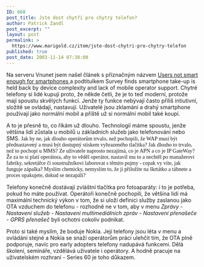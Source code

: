 ```yaml
---
ID: 668
post_title: Jste dost chytří pro chytrý telefon?
author: Patrick Zandl
post_excerpt: ""
layout: post
permalink: >
  https://www.marigold.cz/item/jste-dost-chytri-pro-chytry-telefon
published: true
post_date: 2003-11-14 07:38:00
---
```

<P>Na serveru Vnunet jsem našel článek s příznačným názvem <A href="http://www.vnunet.com/News/1148597" target=_blank>Users not smart enough for smartphones </A>a podtitulkem Survey finds smartphone take-up is held back by device complexity and lack of mobile operator support. Chytré telefony si lidé kupují proto, že někde četli, že je to teď moderní, protože mají spoustu skvělých funkcí. Jenže ty funkce nebývají často příliš intiutivní, složitě se ovládají, nastavují. Uživatelé jsou zklamáni a drahý smartphone používají jako normální mobil a příště už si normální mobil také koupí. </P>
<P>A to je přesně to, co říkám už dlouho. Technologií máme spoustu, jenže většina lidí zůstala u mobilů u základních služeb jako telefonování nebo SMS. <FONT face=Times>Jak by ne, jak dlouho operátorům trvalo, než pochopili, že WAP musí být přednastavený a musí být dostupný stiskem vyhrazeného tlačítka? Jak dlouho to trvalo, než to pochopí u MMS? Ze uživatele naprosto nezajímá, co je APN a co je IP GateWay? Že za to si platí operátora, aby to věděl operátor, nastavil mu to a nechtěl po manažerovi fabriky, sekretářce či soustružníkovi laborovat s těmito pojmy - copak vy víte, jak funguje zápalka? Myslím chemicky, nemyslím to, že ji přiložíte na škrtátko a táhnete a proces opakujete, dokud se nezapálí?</FONT></P>
<P>Telefony konečně dostávají zvláštní tlačítka pro fotoaparáty: i to je potřeba, pokud ho máte používat. Operátoři konečně pochopili, že většina lidí má maximální technický výkon v tom, že si uloží definici služby zaslanou jako OTA vzduchem do telefonu - rozhodně ne v tom, aby v menu <EM>Zprávy - Nastavení služeb - Nastavení multimediálních zpráv - Nastavení přenašeče - GPRS přenašeč</EM> byli ochotni cokoliv podnikat. </P>
<P>Proto si také myslím, že boduje Nokia. Její telefony jsou léta v menu a ovládání stejné a Nokia se snaží operátorům práci ulehčit tím, že OTA plně podporuje, navíc pro early adopters telefony nadupává funkcemi. Dělá školení, semináře, vzdělává uživatele i operátory. A hodně pracuje na uživatelském rozhraní - Series 60 je toho důkazem. </P>